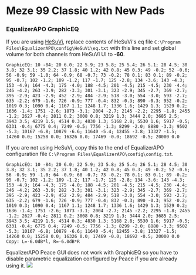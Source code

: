 # Meze 99 Classic with New Pads
### EqualizerAPO GraphicEQ
If you are using [HeSuVi](https://sourceforge.net/projects/hesuvi/), replace contents of HeSuVi's eq file `C:\Program Files\EqualizerAPO\config\HeSuVi\eq.txt` with this line and set global volume for both channels from HeSuVi UI to **-60**.
```
GraphicEQ: 10 -84; 20 6.0; 22 5.9; 23 5.8; 25 5.4; 26 5.1; 28 4.5; 30 3.8; 32 3.1; 35 2.2; 37 1.8; 40 1.2; 42 0.8; 45 0.3; 49 -0.2; 52 -0.6; 56 -0.9; 59 -1.0; 64 -0.9; 68 -0.7; 73 -0.2; 78 0.1; 83 0.1; 89 -0.2; 95 -0.7; 102 -1.2; 109 -1.2; 117 -1.7; 125 -2.8; 134 -3.6; 143 -4.3; 153 -4.9; 164 -4.3; 175 -4.0; 188 -4.5; 201 -4.5; 215 -4.5; 230 -4.4; 246 -4.2; 263 -3.9; 282 -3.3; 301 -3.1; 323 -2.9; 345 -2.7; 369 -2.7; 395 -2.9; 423 -2.9; 452 -2.9; 484 -2.9; 518 -3.0; 554 -3.0; 593 -2.7; 635 -2.2; 679 -1.6; 726 -0.9; 777 -0.4; 832 -0.3; 890 -0.3; 952 -0.2; 1019 0.3; 1090 0.4; 1167 1.1; 1248 1.7; 1336 1.6; 1429 1.3; 1529 0.2; 1636 -1.4; 1751 -2.6; 1873 -3.1; 2004 -2.7; 2145 -2.2; 2295 -1.8; 2455 -1.2; 2627 -0.4; 2811 0.2; 3008 0.8; 3219 1.3; 3444 2.0; 3685 2.5; 3943 3.5; 4219 1.5; 4514 0.3; 4830 1.3; 5168 2.8; 5530 1.6; 5917 -0.5; 6331 -0.4; 6775 0.4; 7249 -0.5; 7756 -1.3; 8299 -2.0; 8880 -3.3; 9502 -5.3; 10167 -6.8; 10879 -6.6; 11640 -5.4; 12455 -3.8; 13327 -1.5; 14260 0.0; 15258 0.0; 16326 0.0; 17469 -0.0; 18692 -0.5; 20000 0.0
```
If you are not using HeSuVi, copy this to the end of EqualizerAPO configuration file `C:\Program Files\EqualizerAPO\config\config.txt`.
```
GraphicEQ: 10 -84; 20 6.0; 22 5.9; 23 5.8; 25 5.4; 26 5.1; 28 4.5; 30 3.8; 32 3.1; 35 2.2; 37 1.8; 40 1.2; 42 0.8; 45 0.3; 49 -0.2; 52 -0.6; 56 -0.9; 59 -1.0; 64 -0.9; 68 -0.7; 73 -0.2; 78 0.1; 83 0.1; 89 -0.2; 95 -0.7; 102 -1.2; 109 -1.2; 117 -1.7; 125 -2.8; 134 -3.6; 143 -4.3; 153 -4.9; 164 -4.3; 175 -4.0; 188 -4.5; 201 -4.5; 215 -4.5; 230 -4.4; 246 -4.2; 263 -3.9; 282 -3.3; 301 -3.1; 323 -2.9; 345 -2.7; 369 -2.7; 395 -2.9; 423 -2.9; 452 -2.9; 484 -2.9; 518 -3.0; 554 -3.0; 593 -2.7; 635 -2.2; 679 -1.6; 726 -0.9; 777 -0.4; 832 -0.3; 890 -0.3; 952 -0.2; 1019 0.3; 1090 0.4; 1167 1.1; 1248 1.7; 1336 1.6; 1429 1.3; 1529 0.2; 1636 -1.4; 1751 -2.6; 1873 -3.1; 2004 -2.7; 2145 -2.2; 2295 -1.8; 2455 -1.2; 2627 -0.4; 2811 0.2; 3008 0.8; 3219 1.3; 3444 2.0; 3685 2.5; 3943 3.5; 4219 1.5; 4514 0.3; 4830 1.3; 5168 2.8; 5530 1.6; 5917 -0.5; 6331 -0.4; 6775 0.4; 7249 -0.5; 7756 -1.3; 8299 -2.0; 8880 -3.3; 9502 -5.3; 10167 -6.8; 10879 -6.6; 11640 -5.4; 12455 -3.8; 13327 -1.5; 14260 0.0; 15258 0.0; 16326 0.0; 17469 -0.0; 18692 -0.5; 20000 0.0
Copy: L=-6.0dB*l, R=-6.0dB*R
```
EqualizerAPO Peace GUI does not work with GraphicEQ so you have to disable parametric equalization configured by Peace if you are already using it.
![](https://raw.githubusercontent.com/jaakkopasanen/AutoEq/master/results/Sonoma%20Model%20One/innerfidelity/onear/Meze%2099%20Classic%20with%20New%20Pads/Meze%2099%20Classic%20with%20New%20Pads.png)
